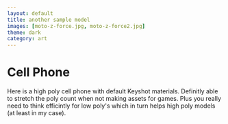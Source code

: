 ```yaml
---
layout: default
title: another sample model
images: [moto-z-force.jpg, moto-z-force2.jpg]
theme: dark
category: art
---
```


# Cell Phone

Here is a high poly cell phone with default Keyshot materials. Definitly able to stretch the poly count when not making assets for games. Plus you really need to think efficintly for low poly's which in turn helps high poly models (at least in my case).
